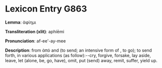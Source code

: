 # Lexicon Entry G863

**Lemma**: ἀφίημι

**Transliteration (xlit)**: aphíēmi

**Pronunciation**: af-ee'-ay-mee

**Description**:
from ἀπό and  (to send; an intensive form of , to go); to send forth, in various applications (as follow):--cry, forgive, forsake, lay aside, leave, let (alone, be, go, have), omit, put (send) away, remit, suffer, yield up.
